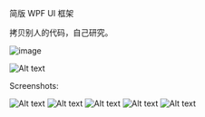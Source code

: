 简版 WPF UI 框架

拷贝别人的代码，自己研究。


![image](https://user-images.githubusercontent.com/13587337/118436570-a080f680-b713-11eb-9bc4-c9f4aa6d2f69.png)

![Alt text](https://github.com/DuelWithSelf/WPFEffects/blob/master/Screenshots/Effect1.JPG)

Screenshots:

![Alt text](https://github.com/DuelWithSelf/WPFEffects/blob/master/Screenshots/WPFEffect3.gif)
![Alt text](https://github.com/DuelWithSelf/WPFEffects/blob/master/Screenshots/WPFEffect4.gif)
![Alt text](https://github.com/DuelWithSelf/WPFEffects/blob/master/Screenshots/WPFEffect5.gif)
![Alt text](https://github.com/DuelWithSelf/WPFEffects/blob/master/Screenshots/WPFEffect6.gif)
![Alt text](https://github.com/DuelWithSelf/WPFEffects/blob/master/Screenshots/WPFEffect2.gif)

